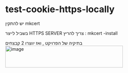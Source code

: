 # test-cookie-https-locally



יש להתקין 
mkcert 

בשביל לייצר HTTPS SERVER 
צריך להריץ  :
mkcert -install

 בתיקיה של הפרויקט , ואז יווצרו 2 קבצחים 
<img width="370" height="69" alt="image" src="https://github.com/user-attachments/assets/e4873178-1b79-4a32-b76c-5473d11e349e" />
